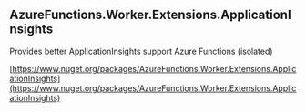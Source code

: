 ## AzureFunctions.Worker.Extensions.ApplicationInsights

Provides better ApplicationInsights support Azure Functions (isolated)

[https://www.nuget.org/packages/AzureFunctions.Worker.Extensions.ApplicationInsights](https://www.nuget.org/packages/AzureFunctions.Worker.Extensions.ApplicationInsights)
